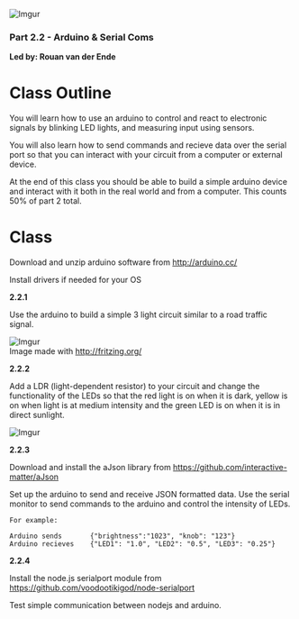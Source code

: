 ![Imgur](http://i.imgur.com/VIKVCOf.png)

### Part 2.2 - Arduino & Serial Coms 
**Led by: Rouan van der Ende**  

Class Outline
=============

You will learn how to use an arduino to control and react to electronic signals by blinking LED lights, and measuring input using sensors. 

You will also learn how to send commands and recieve data over the serial port so that you can interact with your circuit from a computer or external device.

At the end of this class you should be able to build a simple arduino device and interact with it both in the real world and from a computer. This counts 50% of part 2 total.

Class
=====

Download and unzip arduino software from http://arduino.cc/

Install drivers if needed for your OS

**2.2.1**

Use the arduino to build a simple 3 light circuit similar to a road traffic signal.

![Imgur](http://i.imgur.com/PoEUpxa.jpg)  
Image made with http://fritzing.org/

**2.2.2**

Add a LDR (light-dependent resistor) to your circuit and change the functionality of the LEDs so that the red light is on when it is dark, yellow is on when light is at medium intensity and the green LED is on when it is in direct sunlight.

![Imgur](http://i.imgur.com/YE6iG7U.jpg)

**2.2.3**

Download and install the aJson library from https://github.com/interactive-matter/aJson 

Set up the arduino to send and receive JSON formatted data. Use the serial monitor to send commands to the arduino and control the intensity of LEDs.

	For example:

	Arduino sends 		{"brightness":"1023", "knob": "123"}   
	Arduino recieves	{"LED1": "1.0", "LED2": "0.5", "LED3": "0.25"}   

**2.2.4**

Install the node.js serialport module from https://github.com/voodootikigod/node-serialport

Test simple communication between nodejs and arduino.

